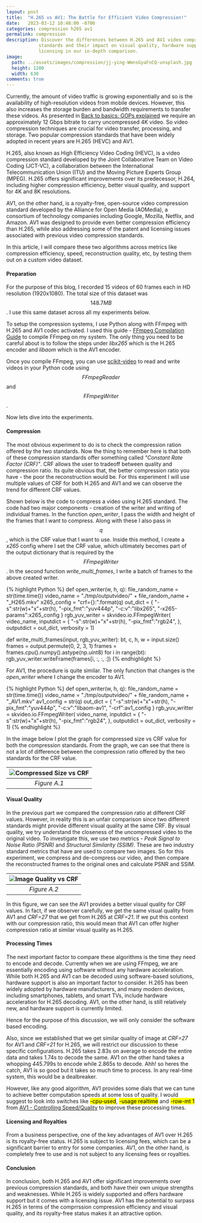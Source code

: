 ```yaml
---
layout: post
title:  "H.265 vs AV1: The Battle for Efficient Video Compression!"
date:   2023-03-12 10:48:00 -0700
categories: compression h265 av1
permalink: compression
description: Discover the differences between H.265 and AV1 video compression 
            standards and their impact on visual quality, hardware support, and 
            licensing in our in-depth comparison.
image:
  path: ../assets/images/compression/jj-ying-WmnsGyaFnCQ-unsplash.jpg
  height: 1200
  width: 630
comments: true
---
```

Currently, the amount of video traffic is growing exponentially and so is the 
availability of high-resolution videos from mobile devices. However, this also 
increases the storage burden and bandwidth requirements to transfer these 
videos. As presented in 
[Back to basics: GOPs explained](https://aws.amazon.com/blogs/media/part-1-back-to-basics-gops-explained/) 
we require an approximately 12 Gbps bitrate to carry uncompressed 4K video. So 
video compression techniques are crucial for video transfer, processing, and 
storage. Two popular compression standards that have been widely adopted in 
recent years are H.265 (HEVC) and AV1.

H.265, also known as High Efficiency Video Coding (HEVC), is a video compression 
standard developed by the Joint Collaborative Team on Video Coding (JCT-VC), a 
collaboration between the International Telecommunication Union (ITU) and the 
Moving Picture Experts Group (MPEG). H.265 offers significant improvements over 
its predecessor, H.264, including higher compression efficiency, better visual 
quality, and support for 4K and 8K resolutions.

AV1, on the other hand, is a royalty-free, open-source video compression 
standard developed by the Alliance for Open Media (AOMedia), a consortium of 
technology companies including Google, Mozilla, Netflix, and Amazon. AV1 was 
designed to provide even better compression efficiency than H.265, while also 
addressing some of the patent and licensing issues associated with previous 
video compression standards.

In this article, I will compare these two algorithms across metrics like 
compression efficiency, speed, reconstruction quality, etc, by testing 
them out on a custom video dataset.

#### Preparation

For the purpose of this blog, I recorded 15 videos of 60 frames each in HD 
resolution (1920x1080). The total size of this dataset was $$148.7MB$$. I use this
same dataset across all my experiments below.

To setup the compression systems, I use Python along with FFmpeg with H.265 
and AV1 codec activated. I used this guide - [FFmpeg Compilation Guide](https://trac.ffmpeg.org/wiki/CompilationGuide/Ubuntu)
to compile FFmpeg on my system. The only thing you need to be careful about is 
to follow the steps under *libx265* which is the H.265 encoder and *libaom* which
is the AV1 encoder. 

Once you compile FFmpeg, you can use [scikit-video](http://www.scikit-video.org/stable/io.html)
to read and write videos in your Python code using $$FFmpegReader$$ and $$FFmpegWriter$$.

Now lets dive into the experiments.

#### Compression

The most obvious experiment to do is to check the compression ration offered by
the two standards. Now the thing to remember here is that both of these
compression standards offer something called *"Constant Rate Factor (CRF)"*.
CRF allows the user to tradeoff between quality and compression ratio. Its quite
obvious that, the better compression ratio you have - the poor the reconstruction would
be. For this experiment I will use multiple values of CRF for both H.265 and AV1
and we can observe the trend for different CRF values.

Shown below is the code to compress a video using H.265 standard. The code had
two major components - creation of the writer and writing of individual frames.
In the function *open_writer*, I pass the width and height of the frames that I 
want to compress. Along with these I also pass in $$q$$, which is the CRF value
that I want to use. Inside this method, I create a *x265* config where I set the
CRF value, which ultimately becomes part of the output dictionary that is required 
by the $$FFmpegWriter$$. In the second function *write_multi_frames*, I write a
batch of frames to the above created writer.

<div class="overflow-table custom-highlight">
{% highlight Python %}
def open_writer(w, h, q):
    file_random_name = str(time.time())
    video_name = "./tmp/outputvideo/" + file_random_name + "_H265.mkv"
    x265_config = "crf={}:".format(q)
    out_dict = {
        "-s":str(w)+"x"+str(h),
        "-pix_fmt":"yuv444p",
        "-c:v":"libx265",
        "-x265-params":x265_config
    }
    rgb_yuv_writer = skvideo.io.FFmpegWriter(
        video_name,
        inputdict = {
            "-s":str(w)+"x"+str(h),
            "-pix_fmt":"rgb24",
        },
        outputdict = out_dict,
        verbosity = 1)

def write_multi_frames(input, rgb_yuv_writer):
    bt, c, h, w = input.size()
    frames = output.permute(0, 2, 3, 1)
    frames = frames.cpu().numpy().astype(np.uint8)
    for i in range(bt):
        rgb_yuv_writer.writeFrame(frames[i, :, :, :])
{% endhighlight %}
</div>

For AV1, the procedure is quite similar. The only function that changes is the
*open_writer* where I change the encoder to AV1.

<div class="overflow-table custom-highlight">
{% highlight Python %}
def open_writer(w, h, q):
    file_random_name = str(time.time())
    video_name = "./tmp/outputvideo/" + file_random_name + "_AV1.mkv"
    av1_config = str(q)
    out_dict = {
        "-s":str(w)+"x"+str(h),
        "-pix_fmt":"yuv444p",
        "-c:v":"libaom-av1", 
        "-crf":av1_config
    }
    rgb_yuv_writter = skvideo.io.FFmpegWriter(
        video_name,
        inputdict = {
            "-s":str(w)+"x"+str(h),
            "-pix_fmt":"rgb24",
        },
        outputdict = out_dict,
        verbosity = 1)
{% endhighlight %}
</div>

In the image below I plot the graph for compressed size vs CRF value for both 
the compression standards. From the graph, we can see that there is not a lot 
of difference between the compression ratio offered by the two standards for the CRF
value. 

| ![Compressed Size vs CRF](../assets/images/compression/compress_vs_crf.png "Figure A.1") | 
|:--:| 
| *Figure A.1* |

#### Visual Quality

In the previous part we compared the compression ratio at different CRF values.
However, in reality this is an unfair comparison since two different standards
might provide different visual quality at the same CRF. By visual quality,
we try understand the closeness of the uncompressed video to the original video.
To investigate this, we use two metrics - *Peak Signal to Noise Ratio (PSNR)* and
*Structural Similarity (SSIM)*. These are two industry standard metrics that have 
are used to compare two images. So for this experiment, we compress and de-compress
our video, and then compare the reconstructed frames to the original ones and calculate 
PSNR and SSIM.

| ![Image Quality vs CRF](../assets/images/compression/image_quality.png "Figure A.2") | 
|:--:| 
| *Figure A.2* |

In this figure, we can see the AV1 provides a better visual quality for CRF values.
In fact, if we observer carefully, we get the same visual quality from AV1 and *CRF=27*
that we get from H.265 at *CRF=21*. If we put this context with our compression ratio, 
this would mean that AV1 can offer higher compression ratio at similar visual quality as H.265.

#### Processing Times

The next important factor to compare these algorithms is the time they need to encode and
decode. Currently when we are using FFmpeg, we are essentially encoding using software without 
any hardware acceleration. While both H.265 and AV1 can be decoded using software-based 
solutions, hardware support is also an important factor to consider. H.265 has been widely 
adopted by hardware manufacturers, and many modern devices, including smartphones, 
tablets, and smart TVs, include hardware acceleration for H.265 decoding. AV1, on the 
other hand, is still relatively new, and hardware support is currently limited. 

Hence for the purpose of this discussion, we will only consider the software based encoding.

Also, since we established that we get similar quality of image at *CRF=27* for AV1 and 
*CRF=21* for H.265, we will restrict our discussion to these specific configurations. H.265 takes 2.83s
on average to encode the entire data and takes 1.74s to decode the same. AV1 on the other hand
takes a whopping 445.799s to encode while 2.865s to decode. Ahh! so heres the catch,
AV1 is so good but it takes so much time to process. In any real-time system, this would be
a dealbreaker.

However, like any good algorithm, AV1 provides some dials that we can tune to achieve
better computation speeds at some loss of quality. I would suggest to look into
switches like <mark>-cpu-used</mark>, <mark>-usage realtime</mark> and <mark>-row-mt 1</mark>
from [AV1 - Controlling Speed/Quality](https://trac.ffmpeg.org/wiki/Encode/AV1#ControllingSpeedQuality)
to improve these processing times.

#### Licensing and Royalties

From a business perspective, one of the key advantages of AV1 over H.265 is its 
royalty-free status. H.265 is subject to licensing fees, which can be a 
significant barrier to entry for some companies. AV1, on the other hand, is 
completely free to use and is not subject to any licensing fees or royalties.

#### Conclusion

In conclusion, both H.265 and AV1 offer significant improvements over previous 
compression standards, and both have their own unique strengths and weaknesses. 
While H.265 is widely supported and offers hardware support but it comes with a licensing issue.
AV1 has the potential to surpass H.265 in terms of the comprrssion compression 
efficiency and visual quality, and its royalty-free status makes it an attractive option. 
